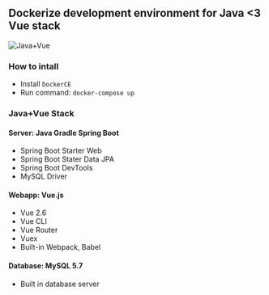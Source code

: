 ## Dockerize development environment for Java <3 Vue stack

![Java+Vue](https://i.imgur.com/BotFoCm.png)

### How to intall

- Install `DockerCE`
- Run command: `docker-compose up`

### Java+Vue Stack

#### Server: Java Gradle Spring Boot

- Spring Boot Starter Web
- Spring Boot Stater Data JPA
- Spring Boot DevTools
- MySQL Driver

#### Webapp: Vue.js

- Vue 2.6
- Vue CLI
- Vue Router
- Vuex
- Built-in Webpack, Babel

#### Database: MySQL 5.7

- Built in database server
